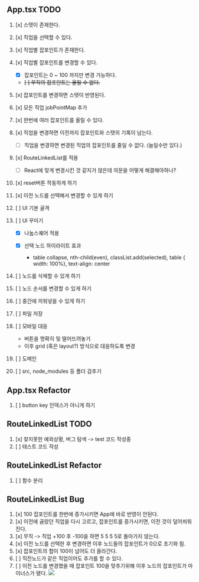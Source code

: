 ## App.tsx TODO

1. [x] 스탯이 존재한다.
2. [x] 직업을 선택할 수 있다.
3. [x] 직업별 잡포인트가 존재한다.
4. [x] 직업별 잡포인트를 변경할 수 있다.
   - [x] 잡포인트는 0 ~ 100 까지만 변경 가능하다.
   - ~~[ ] 무직의 잡포인트는 올릴 수 없다.~~
5. [x] 잡포인트를 변경하면 스탯이 반영된다.
6. [x] 모든 직업 jobPointMap 추가
7. [x] 한번에 여러 잡포인트를 올릴 수 있다.
8. [x] 직업을 변경하면 이전까지 잡포인트와 스탯의 기록이 남는다.
   - [ ] 직업을 변경하면 변경된 직업의 잡포인트를 줄일 수 없다. (늘일수만 있다.)
9. [x] RouteLinkedList를 적용
   - [ ] React에 맞게 변경시킨 것 같지가 않은데 의문을 어떻게 해결해야하나?
10. [x] reset버튼 작동하게 하기
11. [x] 이전 노드를 선택해서 변경할 수 있게 하기
12. [ ] UI 기본 골격
13. [ ] UI 꾸미기

    - [x] 나눔스퀘어 적용
    - [x] 선택 노드 하이라이트 효과

      - table collapse, nth-child(even), classList.add(selected), table { width: 100%}, text-align: center

14. [ ] 노드를 삭제할 수 있게 하기
15. [ ] 노드 순서를 변경할 수 있게 하기
16. [ ] 중간에 끼워넣을 수 있게 하기
17. [ ] 파일 저장
18. [ ] 모바일 대응
    - 버튼을 명확히 및 떨어뜨려놓기
    - 이후 grid (혹은 layout?) 방식으로 대응하도록 변경
19. [ ] 도메인
20. [ ] src, node_modules 등 폴더 감추기

## App.tsx Refactor

1. [ ] button key 인덱스가 아니게 하기

## RouteLinkedList TODO

1. [x] 찾지못한 예외상황, 버그 탐색 -> test 코드 작성중
2. [ ] 테스트 코드 작성

## RouteLinkedList Refactor

1. [ ] 함수 분리

## RouteLinkedList Bug

1. [x] 100 잡포인트를 한번에 증가시키면 App에 바로 반영이 안된다.
2. [x] 이전에 골랐던 직업을 다시 고르고, 잡포인트를 증가시키면, 이전 것이 덮어씌워진다.
3. [x] 무직 -> 직업 +100 후 -100을 하면 5 5 5 5로 돌아가지 않는다.
4. [x] 이전 노드를 선택한 후 변경하면 이후 노드들의 잡포인트가 0으로 초기화 됨.
5. [x] 잡포인트의 합이 100이 넘어도 더 올라간다.
6. [ ] 직전노드가 같은 직업이어도 추가를 할 수 있다.
7. [ ] 이전 노드를 변경했을 때 잡포인트 100을 맞추기위해 이후 노드의 잡포인트가 마이너스가 됐다. ![](https://i.imgur.com/ra8yNWj.jpg)
